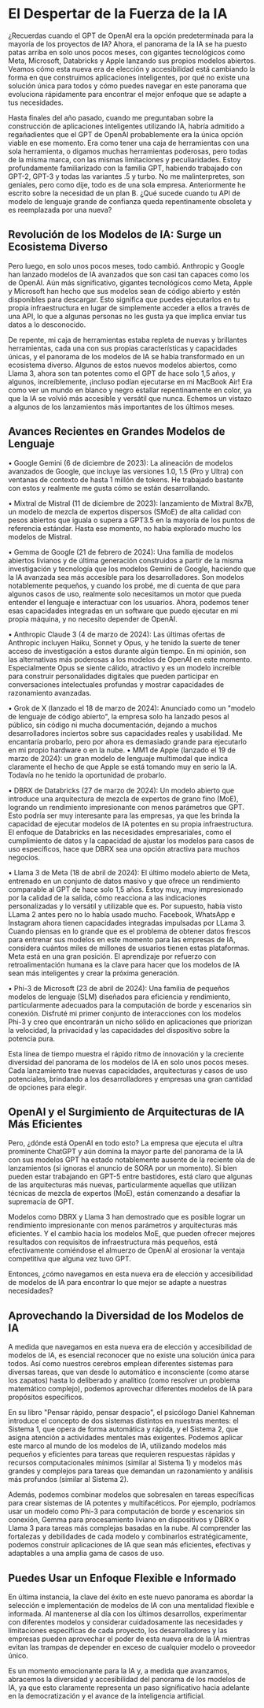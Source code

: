 # El Despertar de la Fuerza de la IA

¿Recuerdas cuando el GPT de OpenAI era la opción predeterminada para la mayoría de los proyectos de IA? Ahora, el panorama de la IA se ha puesto patas arriba en solo unos pocos meses, con gigantes tecnológicos como Meta, Microsoft, Databricks y Apple lanzando sus propios modelos abiertos. Veamos cómo esta nueva era de elección y accesibilidad está cambiando la forma en que construimos aplicaciones inteligentes, por qué no existe una solución única para todos y cómo puedes navegar en este panorama que evoluciona rápidamente para encontrar el mejor enfoque que se adapte a tus necesidades.

Hasta finales del año pasado, cuando me preguntaban sobre la construcción de aplicaciones inteligentes utilizando IA, habría admitido a regañadientes que el GPT de OpenAI probablemente era la única opción viable en ese momento. Era como tener una caja de herramientas con una sola herramienta, o digamos muchas herramientas poderosas, pero todas de la misma marca, con las mismas limitaciones y peculiaridades. Estoy profundamente familiarizado con la familia GPT, habiendo trabajado con GPT-2, GPT-3 y todas las variantes .5 y turbo. No me malinterpretes, son geniales, pero como dije, todo es de una sola empresa. Anteriormente he escrito sobre la necesidad de un plan B. ¿Qué sucede cuando tu API de modelo de lenguaje grande de confianza queda repentinamente obsoleta y es reemplazada por una nueva?

## Revolución de los Modelos de IA: Surge un Ecosistema Diverso

Pero luego, en solo unos pocos meses, todo cambió. Anthropic y Google han lanzado modelos de IA avanzados que son casi tan capaces como los de OpenAI. Aún más significativo, gigantes tecnológicos como Meta, Apple y Microsoft han hecho que sus modelos sean de código abierto y estén disponibles para descargar. Esto significa que puedes ejecutarlos en tu propia infraestructura en lugar de simplemente acceder a ellos a través de una API, lo que a algunas personas no les gusta ya que implica enviar tus datos a lo desconocido.

De repente, mi caja de herramientas estaba repleta de nuevas y brillantes herramientas, cada una con sus propias características y capacidades únicas, y el panorama de los modelos de IA se había transformado en un ecosistema diverso. Algunos de estos nuevos modelos abiertos, como Llama 3, ahora son tan potentes como el GPT de hace solo 1,5 años, y algunos, increíblemente, ¡incluso podían ejecutarse en mi MacBook Air! Era como ver un mundo en blanco y negro estallar repentinamente en color, ya que la IA se volvió más accesible y versátil que nunca. Echemos un vistazo a algunos de los lanzamientos más importantes de los últimos meses.

## Avances Recientes en Grandes Modelos de Lenguaje

• Google Gemini (6 de diciembre de 2023): La alineación de modelos avanzados de Google, que incluye las versiones 1.0, 1.5 (Pro y Ultra) con ventanas de contexto de hasta 1 millón de tokens. He trabajado bastante con estos y realmente me gusta cómo se están desarrollando.

• Mixtral de Mistral (11 de diciembre de 2023): lanzamiento de Mixtral 8x7B, un modelo de mezcla de expertos dispersos (SMoE) de alta calidad con pesos abiertos que iguala o supera a GPT3.5 en la mayoría de los puntos de referencia estándar. Hasta ese momento, no había explorado mucho los modelos de Mistral.

• Gemma de Google (21 de febrero de 2024): Una familia de modelos abiertos livianos y de última generación construidos a partir de la misma investigación y tecnología que los modelos Gemini de Google, haciendo que la IA avanzada sea más accesible para los desarrolladores. Son modelos notablemente pequeños, y cuando los probé, me di cuenta de que para algunos casos de uso, realmente solo necesitamos un motor que pueda entender el lenguaje e interactuar con los usuarios. Ahora, podemos tener esas capacidades integradas en un software que puedo ejecutar en mi propia máquina, y no necesito depender de OpenAI.

• Anthropic Claude 3 (4 de marzo de 2024): Las últimas ofertas de Anthropic incluyen Haiku, Sonnet y Opus, y he tenido la suerte de tener acceso de investigación a estos durante algún tiempo. En mi opinión, son las alternativas más poderosas a los modelos de OpenAI en este momento. Especialmente Opus se siente cálido, atractivo y es un modelo increíble para construir personalidades digitales que pueden participar en conversaciones intelectuales profundas y mostrar capacidades de razonamiento avanzadas.

• Grok de X (lanzado el 18 de marzo de 2024): Anunciado como un "modelo de lenguaje de código abierto", la empresa solo ha lanzado pesos al público, sin código ni mucha documentación, dejando a muchos desarrolladores inciertos sobre sus capacidades reales y usabilidad. Me encantaría probarlo, pero por ahora es demasiado grande para ejecutarlo en mi propio hardware o en la nube.
• MM1 de Apple (lanzado el 19 de marzo de 2024): un gran modelo de lenguaje multimodal que indica claramente el hecho de que Apple se está tomando muy en serio la IA. Todavía no he tenido la oportunidad de probarlo.

• DBRX de Databricks (27 de marzo de 2024): Un modelo abierto que introduce una arquitectura de mezcla de expertos de grano fino (MoE), logrando un rendimiento impresionante con menos parámetros que GPT. Esto podría ser muy interesante para las empresas, ya que les brinda la capacidad de ejecutar modelos de IA potentes en su propia infraestructura. El enfoque de Databricks en las necesidades empresariales, como el cumplimiento de datos y la capacidad de ajustar los modelos para casos de uso específicos, hace que DBRX sea una opción atractiva para muchos negocios.

• Llama 3 de Meta (18 de abril de 2024): El último modelo abierto de Meta, entrenado en un conjunto de datos masivo y que ofrece un rendimiento comparable al GPT de hace solo 1,5 años. Estoy muy, muy impresionado por la calidad de la salida, cómo reacciona a las indicaciones personalizadas y lo versátil y utilizable que es. Por supuesto, había visto LLama 2 antes pero no lo había usado mucho. Facebook, WhatsApp e Instagram ahora tienen capacidades integradas impulsadas por LLama 3. Cuando piensas en lo grande que es el problema de obtener datos frescos para entrenar sus modelos en este momento para las empresas de IA, considera cuántos miles de millones de usuarios tienen estas plataformas. Meta está en una gran posición. El aprendizaje por refuerzo con retroalimentación humana es la clave para hacer que los modelos de IA sean más inteligentes y crear la próxima generación.

• Phi-3 de Microsoft (23 de abril de 2024): Una familia de pequeños modelos de lenguaje (SLM) diseñados para eficiencia y rendimiento, particularmente adecuados para la computación de borde y escenarios sin conexión. Disfruté mi primer conjunto de interacciones con los modelos Phi-3 y creo que encontrarán un nicho sólido en aplicaciones que priorizan la velocidad, la privacidad y las capacidades del dispositivo sobre la potencia pura.

Esta línea de tiempo muestra el rápido ritmo de innovación y la creciente diversidad del panorama de los modelos de IA en solo unos pocos meses. Cada lanzamiento trae nuevas capacidades, arquitecturas y casos de uso potenciales, brindando a los desarrolladores y empresas una gran cantidad de opciones para elegir.

## OpenAI y el Surgimiento de Arquitecturas de IA Más Eficientes

Pero, ¿dónde está OpenAI en todo esto? La empresa que ejecuta el ultra prominente ChatGPT y aún domina la mayor parte del panorama de la IA con sus modelos GPT ha estado notablemente ausente de la reciente ola de lanzamientos (si ignoras el anuncio de SORA por un momento). Si bien pueden estar trabajando en GPT-5 entre bastidores, está claro que algunas de las arquitecturas más nuevas, particularmente aquellas que utilizan técnicas de mezcla de expertos (MoE), están comenzando a desafiar la supremacía de GPT.

Modelos como DBRX y Llama 3 han demostrado que es posible lograr un rendimiento impresionante con menos parámetros y arquitecturas más eficientes. Y el cambio hacia los modelos MoE, que pueden ofrecer mejores resultados con requisitos de infraestructura más pequeños, está efectivamente comiéndose el almuerzo de OpenAI al erosionar la ventaja competitiva que alguna vez tuvo GPT.

Entonces, ¿cómo navegamos en esta nueva era de elección y accesibilidad de modelos de IA para encontrar lo que mejor se adapte a nuestras necesidades?

## Aprovechando la Diversidad de los Modelos de IA

A medida que navegamos en esta nueva era de elección y accesibilidad de modelos de IA, es esencial reconocer que no existe una solución única para todos. Así como nuestros cerebros emplean diferentes sistemas para diversas tareas, que van desde lo automático e inconsciente (como atarse los zapatos) hasta lo deliberado y analítico (como resolver un problema matemático complejo), podemos aprovechar diferentes modelos de IA para propósitos específicos.

En su libro "Pensar rápido, pensar despacio", el psicólogo Daniel Kahneman introduce el concepto de dos sistemas distintos en nuestras mentes: el Sistema 1, que opera de forma automática y rápida, y el Sistema 2, que asigna atención a actividades mentales más exigentes. Podemos aplicar este marco al mundo de los modelos de IA, utilizando modelos más pequeños y eficientes para tareas que requieren respuestas rápidas y recursos computacionales mínimos (similar al Sistema 1) y modelos más grandes y complejos para tareas que demandan un razonamiento y análisis más profundos (similar al Sistema 2).

Además, podemos combinar modelos que sobresalen en tareas específicas para crear sistemas de IA potentes y multifacéticos. Por ejemplo, podríamos usar un modelo como Phi-3 para computación de borde y escenarios sin conexión, Gemma para procesamiento liviano en dispositivos y DBRX o Llama 3 para tareas más complejas basadas en la nube. Al comprender las fortalezas y debilidades de cada modelo y combinarlos estratégicamente, podemos construir aplicaciones de IA que sean más eficientes, efectivas y adaptables a una amplia gama de casos de uso.

## Puedes Usar un Enfoque Flexible e Informado

En última instancia, la clave del éxito en este nuevo panorama es abordar la selección e implementación de modelos de IA con una mentalidad flexible e informada. Al mantenerse al día con los últimos desarrollos, experimentar con diferentes modelos y considerar cuidadosamente las necesidades y limitaciones específicas de cada proyecto, los desarrolladores y las empresas pueden aprovechar el poder de esta nueva era de la IA mientras evitan las trampas de depender en exceso de cualquier modelo o proveedor único.

Es un momento emocionante para la IA y, a medida que avanzamos, abracemos la diversidad y accesibilidad del panorama de los modelos de IA, ya que esto claramente representa un paso significativo hacia adelante en la democratización y el avance de la inteligencia artificial.